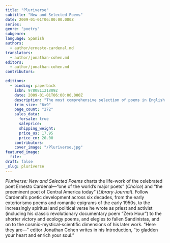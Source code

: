 ```yaml
---
title: "Pluriverse"
subtitle: "New and Selected Poems"
date: 2009-01-01T06:00:00.000Z
series:
genre: "poetry"
subgenre:
language: Spanish
authors:
  - author/ernesto-cardenal.md
translators:
  - author/jonathan-cohen.md
editors:
  - author/jonathan-cohen.md
contributors:

editions:
  - binding: paperback
    isbn: 9780811218092
    date: 2009-01-01T06:00:00.000Z
    description: "The most comprehensive selection of poems in English by Latin America’s legendary poet-activist, Ernesto Cardenal. "
    trim_size: "6x9"
    page_count: "272"
    sales_data:
      forsale: true
      saleprice:
      shipping_weight:
      price_us: 17.95
      price_cn: 20.00
    contributors:
    cover_image: "/Pluriverse.jpg"
featured_image:
  file:
draft: false
_slug: pluriverse
---
```


_Pluriverse: New and Selected Poems_ charts the life-work of the celebrated poet Ernesto Cardenal—“one of the world’s major poets” (_Choice_) and “the preeminent poet of Central America today” (_Library Journal_). Follow Cardenal’s poetic development across six decades, from the early exteriorismo poems and romantic epigrams of the early 1950s, to the increasingly spiritual and political verse he wrote as priest and activist (including his classic revolutionary documentary poem “Zero Hour”) to the shorter victory and ecology poems, and elegies to fallen Sandinistas, and on to the cosmic-mystical-scientific dimensions of his later work. “Here they are—" editor Jonathan Cohen writes in his Introduction, “to gladden your heart and enrich your soul.”

